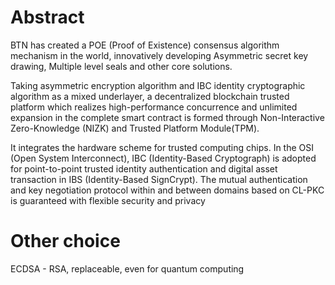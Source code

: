 #

# Abstract

BTN has created a POE (Proof of Existence) consensus algorithm mechanism in the world, innovatively developing Asymmetric secret key drawing, Multiple level seals and other core solutions. 

Taking asymmetric encryption algorithm and IBC identity cryptographic algorithm as a mixed underlayer, a decentralized blockchain trusted platform which realizes high-performance concurrence and unlimited expansion in the complete smart contract is formed through Non-Interactive Zero-Knowledge (NIZK) and Trusted Platform Module(TPM).

It integrates the hardware scheme for trusted computing chips. In the OSI (Open System Interconnect), IBC (Identity-Based Cryptograph) is adopted for point-to-point trusted identity authentication and digital asset transaction in IBS (Identity-Based SignCrypt). The mutual authentication and key negotiation protocol within and between domains based on CL-PKC is guaranteed with flexible security and privacy



# Other choice
ECDSA - RSA, replaceable, even for quantum computing 
